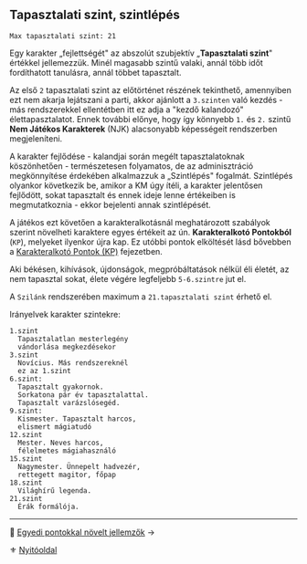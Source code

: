 ## Tapasztalati szint, szintlépés

```
Max tapasztalati szint: 21
```

Egy karakter „fejlettségét" az abszolút szubjektív „**Tapasztalati szint**" értékkel jellemezzük. Minél magasabb szintű valaki, annál több időt fordíthatott tanulásra, annál többet tapasztalt.

Az első `2` tapasztalati szint az előtörténet részének tekinthető, amennyiben ezt nem akarja lejátszani a parti, akkor ajánlott a `3.szinten` való kezdés - más rendszerekkel ellentétben itt ez adja a "kezdő kalandozó" élettapasztalatot. Ennek további előnye, hogy így könnyebb `1.` és `2.` szintű **Nem Játékos Karakterek** (NJK) alacsonyabb képességeit rendszerben megjeleníteni.

A karakter fejlődése - kalandjai során megélt tapasztalatoknak köszönhetően - természetesen folyamatos, de az adminisztráció megkönnyítése érdekében alkalmazzuk a „Szintlépés" fogalmát. Szintlépés olyankor következik be, amikor a KM úgy ítéli, a karakter jelentősen fejlődött, sokat tapasztalt és ennek ideje lenne értékeiben is megmutatkoznia - ekkor bejelenti annak szintlépését.

A játékos ezt követően a karakteralkotásnál meghatározott szabályok szerint növelheti karaktere egyes értékeit az ún. **Karakteralkotó Pontokból** (`KP`), melyeket ilyenkor újra kap. Ez utóbbi pontok elköltését lásd bővebben a [Karakteralkotó Pontok (KP)](010_07_kp.md) fejezetben.

Aki békésen, kihívások, újdonságok, megpróbáltatások nélkül éli életét, az nem tapasztal sokat, élete végére legfeljebb `5-6.szintre` jut el.

A `Szilánk` rendszerében maximum a `21.tapasztalati szint` érhető el.

Irányelvek karakter szintekre:

```
1.szint
  Tapasztalatlan mesterlegény
  vándorlása megkezdésekor
3.szint
  Novícius. Más rendszereknél
  ez az 1.szint
6.szint:
  Tapasztalt gyakornok.
  Sorkatona pár év tapasztalattal.
  Tapasztalt varázslósegéd.
9.szint:
  Kismester. Tapasztalt harcos,
  elismert mágiatudó
12.szint
  Mester. Neves harcos,
  félelmetes mágiahasználó
15.szint
  Nagymester. Ünnepelt hadvezér,
  rettegett magitor, főpap
18.szint
  Világhírű legenda.
21.szint
  Érák formálója.
```

---

🔗 [Egyedi pontokkal növelt jellemzők](010_05_00_tulajdonsagok_tulajdonsagproba.md) →

⚜️ [Nyitóoldal](start.md#1-karakteralkot%C3%A1s)
